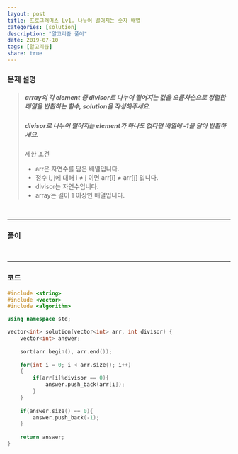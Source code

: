 ```yaml
---
layout: post
title: 프로그래머스 Lv1. 나누어 떨어지는 숫자 배열
categories: [solution]
description: "알고리즘 풀이"
date: 2019-07-10
tags: [알고리즘]
share: true
---
```


### 문제 설명
> ##### array의 각 element 중 divisor로 나누어 떨어지는 값을 오름차순으로 정렬한 배열을 반환하는 함수, solution을 작성해주세요.
> ##### divisor로 나누어 떨어지는 element가 하나도 없다면 배열에 -1을 담아 반환하세요.
> 
> 제한 조건
> * arr은 자연수를 담은 배열입니다.
> * 정수 i, j에 대해 i ≠ j 이면 arr[i] ≠ arr[j] 입니다.
> * divisor는 자연수입니다.
> * array는 길이 1 이상인 배열입니다.

<br>

- - -

### 풀이

<br>

- - -

### 코드
```cpp
#include <string>
#include <vector>
#include <algorithm>

using namespace std;

vector<int> solution(vector<int> arr, int divisor) {
    vector<int> answer;
    
    sort(arr.begin(), arr.end());
    
    for(int i = 0; i < arr.size(); i++)
    {
        if(arr[i]%divisor == 0){
            answer.push_back(arr[i]);
        }
    }
    
    if(answer.size() == 0){
        answer.push_back(-1);
    }
        
    return answer;
}
```

